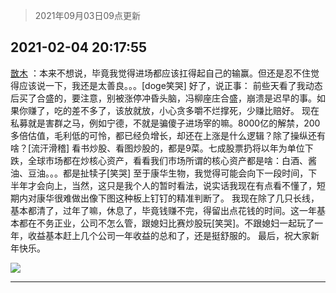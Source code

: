 > 2021年09月03日09点更新
<link rel="stylesheet" href="https://cdn.jsdelivr.net/gh/taotie6/sampleJSON@main/css/photo_show.css">


 ## 2021-02-04 20:17:55 

 [㪚木](https://www.coolapk.com/feed/24657820?shareKey=MmUzNGRmNzkzYmJlNjEzMTc3YzA~) ：本来不想说，毕竟我觉得进场都应该扛得起自己的输赢。但还是忍不住觉得应该说一下，我还是太善良。。。[doge笑哭]
好了，说正事：
前些天看了我动态后买了合盛的，要注意，别被涨停冲昏头脑，冯柳座庄合盛，崩溃是迟早的事。如果你赚了，吃的差不多了，该放就放，小心贪多嚼不烂撑死<!--break-->，少赚比赔好。
现在私募就是害群之马，例如宁德，不就是骗傻子进场宰的嘛。8000亿的解禁，200多倍估值，毛利低的可怜，都已经负增长，却还在上涨是什么逻辑？除了操纵还有啥？[流汗滑稽]
看书炒股、看图炒股的，都是9菜。七成股票扔将以年为单位下跌，全球市场都在炒核心资产，看看我们市场所谓的核心资产都是啥：白酒、酱油、豆油。。。都是扯犊子[笑哭]
至于康华生物，我觉得可能会向下一段时间，下半年才会向上，当然，这只是我个人的暂时看法，说实话我现在有点看不懂了，短期内对康华很难做出像下图这种板上钉钉的精准判断了。
我现在除了几只长线，基本都清了，过年了嘛，休息了，毕竟钱赚不完，得留出点花钱的时间。这一年基本都在不务正业，公司不怎么管，跟媳妇比赛炒股玩[笑哭]。不跟媳妇一起玩了一年，收益基本赶上几个公司一年收益的总和了，还是挺舒服的。
最后，祝大家新年快乐。 

<div class="album">
<img class="img-item" src="http://image.coolapk.com/feed/2021/0204/20/1081091_be38a08f_1052_7215@1080x1071.jpeg" />
</div>

 ------- 

